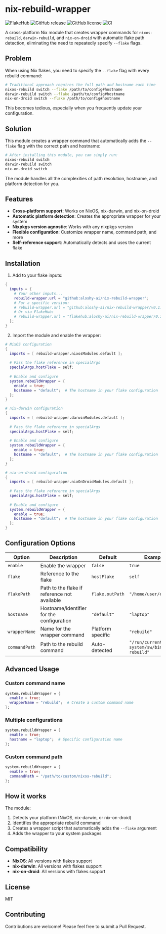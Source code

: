 # nix-rebuild-wrapper

[![FlakeHub](https://img.shields.io/badge/FlakeHub-nix--rebuild--wrapper-blue)](https://flakehub.com/flake/aloshy-ai/nix-rebuild-wrapper)
[![GitHub release](https://img.shields.io/github/v/release/aloshy-ai/nix-rebuild-wrapper?include_prereleases)](https://github.com/aloshy-ai/nix-rebuild-wrapper/releases)
[![GitHub license](https://img.shields.io/github/license/aloshy-ai/nix-rebuild-wrapper)](https://github.com/aloshy-ai/nix-rebuild-wrapper/blob/main/LICENSE)
[![CI](https://github.com/aloshy-ai/nix-rebuild-wrapper/actions/workflows/ci.yml/badge.svg)](https://github.com/aloshy-ai/nix-rebuild-wrapper/actions/workflows/ci.yml)

A cross-platform Nix module that creates wrapper commands for `nixos-rebuild`, `darwin-rebuild`, and `nix-on-droid` with automatic flake path detection, eliminating the need to repeatedly specify `--flake` flags.

## Problem

When using Nix flakes, you need to specify the `--flake` flag with every rebuild command:

```bash
# Traditional approach requires the full path and hostname each time
nixos-rebuild switch --flake /path/to/config#hostname
darwin-rebuild switch --flake /path/to/config#hostname
nix-on-droid switch --flake /path/to/config#hostname
```

This becomes tedious, especially when you frequently update your configuration.

## Solution

This module creates a wrapper command that automatically adds the `--flake` flag with the correct path and hostname:

```bash
# After installing this module, you can simply run:
nixos-rebuild switch
darwin-rebuild switch
nix-on-droid switch
```

The module handles all the complexities of path resolution, hostname, and platform detection for you.

## Features

- **Cross-platform support**: Works on NixOS, nix-darwin, and nix-on-droid
- **Automatic platform detection**: Creates the appropriate wrapper for your system
- **Nixpkgs version agnostic**: Works with any nixpkgs version
- **Flexible configuration**: Customize wrapper name, command path, and more
- **Self-reference support**: Automatically detects and uses the current flake

## Installation

1. Add to your flake inputs:

```nix
{
  inputs = {
    # Your other inputs...
    rebuild-wrapper.url = "github:aloshy-ai/nix-rebuild-wrapper";
    # For a specific version:
    # rebuild-wrapper.url = "github:aloshy-ai/nix-rebuild-wrapper/v0.1.0";
    # Or via FlakeHub:
    # rebuild-wrapper.url = "flakehub:aloshy-ai/nix-rebuild-wrapper/0.1.0";
  };
}
```

2. Import the module and enable the wrapper:

```nix
# NixOS configuration
{
  imports = [ rebuild-wrapper.nixosModules.default ];
  
  # Pass the flake reference in specialArgs
  specialArgs.hostFlake = self;
  
  # Enable and configure
  system.rebuildWrapper = {
    enable = true;
    hostname = "default";  # The hostname in your flake configuration
  };
}
```

```nix
# nix-darwin configuration
{
  imports = [ rebuild-wrapper.darwinModules.default ];
  
  # Pass the flake reference in specialArgs
  specialArgs.hostFlake = self;
  
  # Enable and configure
  system.rebuildWrapper = {
    enable = true;
    hostname = "default";  # The hostname in your flake configuration
  };
}
```

```nix
# nix-on-droid configuration
{
  imports = [ rebuild-wrapper.nixOnDroidModules.default ];
  
  # Pass the flake reference in specialArgs
  specialArgs.hostFlake = self;
  
  # Enable and configure
  system.rebuildWrapper = {
    enable = true;
    hostname = "default";  # The hostname in your flake configuration
  };
}
```

## Configuration Options

| Option | Description | Default | Example |
|--------|-------------|---------|---------|
| `enable` | Enable the wrapper | `false` | `true` |
| `flake` | Reference to the flake | `hostFlake` | `self` |
| `flakePath` | Path to the flake if reference not available | `flake.outPath` | `"/home/user/config"` |
| `hostname` | Hostname/identifier for the configuration | `"default"` | `"laptop"` |
| `wrapperName` | Name for the wrapper command | Platform specific | `"rebuild"` |
| `commandPath` | Path to the rebuild command | Auto-detected | `"/run/current-system/sw/bin/nixos-rebuild"` |

## Advanced Usage

### Custom command name

```nix
system.rebuildWrapper = {
  enable = true;
  wrapperName = "rebuild";  # Create a custom command name
};
```

### Multiple configurations

```nix
system.rebuildWrapper = {
  enable = true;
  hostname = "laptop";  # Specific configuration name
};
```

### Custom command path

```nix
system.rebuildWrapper = {
  enable = true;
  commandPath = "/path/to/custom/nixos-rebuild";
};
```

## How it works

The module:

1. Detects your platform (NixOS, nix-darwin, or nix-on-droid)
2. Identifies the appropriate rebuild command
3. Creates a wrapper script that automatically adds the `--flake` argument
4. Adds the wrapper to your system packages

## Compatibility

- **NixOS**: All versions with flakes support
- **nix-darwin**: All versions with flakes support
- **nix-on-droid**: All versions with flakes support

## License

MIT

## Contributing

Contributions are welcome! Please feel free to submit a Pull Request.
